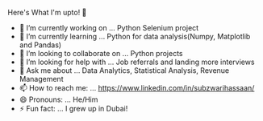 Here's What I'm upto! 👋

- 🔭 I’m currently working on ... Python Selenium project
- 🌱 I’m currently learning ... Python for data analysis(Numpy, Matplotlib and Pandas)
- 👯 I’m looking to collaborate on ... Python projects
- 🤔 I’m looking for help with ... Job referrals and landing more interviews
- 💬 Ask me about ... Data Analytics, Statistical Analysis, Revenue Management
- 📫 How to reach me: ... https://www.linkedin.com/in/subzwarihassaan/
- 😄 Pronouns: ... He/Him
- ⚡ Fun fact: ... I grew up in Dubai! 
